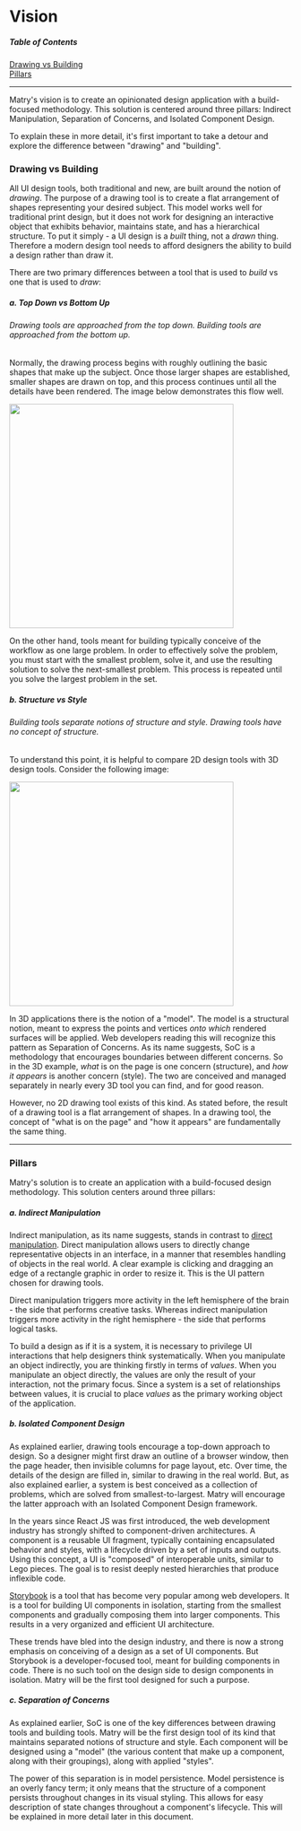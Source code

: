 
# Vision

##### Table of Contents

[Drawing vs Building](#drawing-vs-building)  
[Pillars](#pillars)

---

Matry's vision is to create an opinionated design application with a build-focused methodology. This solution is centered around three pillars: Indirect Manipulation, Separation of Concerns, and Isolated Component Design.

To explain these in more detail, it's first important to take a detour and explore the difference between "drawing" and "building".

### <a name="drawing-vs-building"/>Drawing vs Building</a>

All UI design tools, both traditional and new, are built around the notion of _drawing_. The purpose of a drawing tool is to create a flat arrangement of shapes representing your desired subject. This model works well for traditional print design, but it does not work for designing an interactive object that exhibits behavior, maintains state, and has a hierarchical structure. To put it simply - a UI design is a _built_ thing, not a _drawn_ thing. Therefore a modern design tool needs to afford designers the ability to build a design rather than draw it.

There are two primary differences between a tool that is used to _build_ vs one that is used to _draw_:

##### a. Top Down vs Bottom Up

###### Drawing tools are approached from the top down. Building tools are approached from the bottom up.

Normally, the drawing process begins with roughly outlining the basic shapes that make up the subject. Once those larger shapes are established, smaller shapes are drawn on top, and this process continues until all the details have been rendered. The image below demonstrates this flow well.

<img width="400" src="http://dirktiede.com/wp-content/uploads/2017/11/drawing-characters-handout-1-1200x1580.jpg" />

On the other hand, tools meant for building typically conceive of the workflow as one large problem. In order to effectively solve the problem, you must start with the smallest problem, solve it, and use the resulting solution to solve the next-smallest problem. This process is repeated until you solve the largest problem in the set.

##### b. Structure vs Style

###### Building tools separate notions of _structure_ and _style_. Drawing tools have no concept of structure.

To understand this point, it is helpful to compare 2D design tools with 3D design tools. Consider the following image:

<img width="400" src="https://mir-s3-cdn-cf.behance.net/project_modules/fs/87d28a29580265.55f9aa59a212f.jpg" />

In 3D applications there is the notion of a "model". The model is a structural notion, meant to express the points and vertices _onto which_ rendered surfaces will be applied. Web developers reading this will recognize this pattern as Separation of Concerns. As its name suggests, SoC is a methodology that encourages boundaries between different concerns. So in the 3D example, _what_ is on the page is one concern (structure), and _how it appears_ is another concern (style). The two are conceived and managed separately in nearly every 3D tool you can find, and for good reason.

However, no 2D drawing tool exists of this kind. As stated before, the result of a drawing tool is a flat arrangement of shapes. In a drawing tool, the concept of "what is on the page" and "how it appears" are fundamentally the same thing.

---

### <a name="pillars"/>Pillars</a>

Matry's solution is to create an application with a build-focused design methodology. This solution centers around three pillars:

##### a. Indirect Manipulation

Indirect manipulation, as its name suggests, stands in contrast to [direct manipulation](https://en.wikipedia.org/wiki/Direct_manipulation_interface). Direct manipulation allows users to directly change representative objects in an interface, in a manner that resembles handling of objects in the real world. A clear example is clicking and dragging an edge of a rectangle graphic in order to resize it. This is the UI pattern chosen for drawing tools.

Direct manipulation triggers more activity in the left hemisphere of the brain - the side that performs creative tasks. Whereas indirect manipulation triggers more activity in the right hemisphere - the side that performs logical tasks.

To build a design as if it is a system, it is necessary to privilege UI interactions that help designers think systematically. When you manipulate an object indirectly, you are thinking firstly in terms of _values_. When you manipulate an object directly, the values are only the result of your interaction, not the primary focus. Since a system is a set of relationships between values, it is crucial to place _values_ as the primary working object of the application.

##### b. Isolated Component Design

As explained earlier, drawing tools encourage a top-down approach to design. So a designer might first draw an outline of a browser window, then the page header, then invisible columns for page layout, etc. Over time, the details of the design are filled in, similar to drawing in the real world. But, as also explained earlier, a system is best conceived as a collection of problems, which are solved from smallest-to-largest. Matry will encourage the latter approach with an Isolated Component Design framework.

In the years since React JS was first introduced, the web development industry has strongly shifted to component-driven architectures. A component is a reusable UI fragment, typically containing encapsulated behavior and styles, with a lifecycle driven by a set of inputs and outputs. Using this concept, a UI is "composed" of interoperable units, similar to Lego pieces. The goal is to resist deeply nested hierarchies that produce inflexible code.

[Storybook](https://storybook.js.org/) is a tool that has become very popular among web developers. It is a tool for building UI components in isolation, starting from the smallest components and gradually composing them into larger components. This results in a very organized and efficient UI architecture.

These trends have bled into the design industry, and there is now a strong emphasis on conceiving of a design as a set of UI components. But Storybook is a developer-focused tool, meant for building components in code. There is no such tool on the design side to design components in isolation. Matry will be the first tool designed for such a purpose.

##### c. Separation of Concerns

As explained earlier, SoC is one of the key differences between drawing tools and building tools. Matry will be the first design tool of its kind that maintains separated notions of structure and style. Each component will be designed using a "model" (the various content that make up a component, along with their groupings), along with applied "styles".

The power of this separation is in model persistence. Model persistence is an overly fancy term; it only means that the structure of a component persists throughout changes in its visual styling. This allows for easy description of state changes throughout a component's lifecycle. This will be explained in more detail later in this document.
